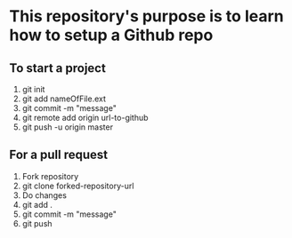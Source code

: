 <h1>
    This repository's purpose is to learn how to setup a Github repo
</h1>

<h2>
    To start a project
</h2>

<ol>
    <li>
        git init
    </li>
    <li>
        git add nameOfFile.ext
    </li>
    <li>
        git commit -m "message"
    </li>
    <li>
        git remote add origin url-to-github
    </li>
    <li>
        git push -u origin master
    </li>
</ol>

<h2>
    For a pull request
</h2>

<ol>
    <li>
        Fork repository
    </li>
    <li>
        git clone forked-repository-url
    </li>
    <li>
        Do changes
    </li>
    <li>
        git add .
    </li>
        <li>
        git commit -m "message"
    </li>
    <li>
        git push
    </li>
</ol>